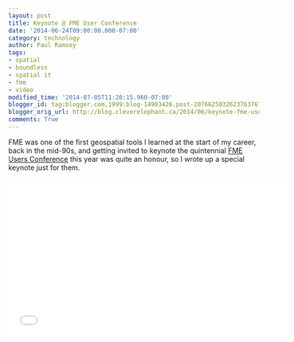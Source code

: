 ```yaml
---
layout: post
title: Keynote @ FME User Conference
date: '2014-06-24T09:00:00.000-07:00'
category: technology
author: Paul Ramsey
tags:
- spatial
- boundless
- spatial it
- fme
- video
modified_time: '2014-07-05T11:20:15.960-07:00'
blogger_id: tag:blogger.com,1999:blog-14903426.post-2076625032623763767
blogger_orig_url: http://blog.cleverelephant.ca/2014/06/keynote-fme-user-conference.html
comments: True
---
```


FME was one of the first geospatial tools I learned at the start of my career, back in the mid-90s, and getting invited to keynote the quintennial [FME Users Conference](http://www.fmeuc.com) this year was quite an honour, so I wrote up a special keynote just for them.

<iframe width="560" height="315" src="//www.youtube.com/embed/9cSqKpfu4D4" frameborder="0" allowfullscreen></iframe>